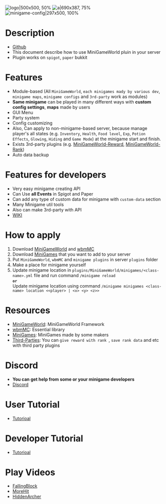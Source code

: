 ![logo|500x500, 50%](upload://pwKxQJCHeZrnSmAuzzSwjAn9xEr.png)
![a|690x387, 75%](upload://5by2HvY9OnbZMeIVF6iHa9h9asN.png)
![minigame-config|297x500, 100%](upload://j5e7TADUWo2PqrnxJfg92RRi5sn.png)



# Description
- [Github](https://github.com/MiniGameWorlds/MiniGameWorld)
- This document describe how to use MiniGameWorld pluin in your server
- Plugin works on `spigot`, `paper` bukkit



# Features
- Module-based (All `MiniGameWorld`, `each minigames mady by various dev`, `minigame maps`, `minigame configs` and `3rd-party` work as modules)
- **Same minigame** can be played in many different ways with **custom config settings**, **maps** made by users
- GUI Menu
- Party system
- Config customizing
- Also, Can apply to non-minigame-based server, because manage player's all states (e.g. `Inventory`, `Health`, `Food level`, `Exp`, `Potion Effects`, `Glowing`, `Hiding` and `Game Mode`) at the minigame start and finish.
- Exists 3rd-party plugins (e.g. [MiniGameWorld-Reward], [MiniGameWorld-Rank])
- Auto data backup

# Features for developers
- Very easy minigame creating API
- Can Use **all Events** in Spigot and Paper
- Can add any type of custom data for minigame with `custom-data` section
- Many Minigame util tools
- Also can make 3rd-party with API
- [WIKI](https://github.com/MiniGameWorlds/MiniGameWorld/blob/main/resources/userWiki/Home.md)



# How to apply
1. Download [MiniGameWorld] and [wbmMC]
2. Download [MiniGames] that you want to add to your server
3. Put `MiniGameWorld`, `wbmMC` and `minigame plugins` in server `plugins` folder
4. Make a place for minigame yourself
5. Update minigame location in `plugins/MiniGameWorld/minigames/<class-name>.yml` file and run command `/minigame reload`  
**`or`**  
Update minigame location using command `/minigame minigames <class-name> location <<player> | <x> <y> <z>>`  



# Resources
- [MiniGameWorld]: MiniGameWorld Framework
- [wbmMC]: Essential library
- [MiniGames]: MiniGames made by some makers
- [Third-Parties]: You can `give reward with rank `, `save rank data` and etc with third party plugins



# Discord
- __**You can get help from some or your minigame developers**__
- [Discord](https://discord.com/invite/fJbxSy2EjA)




# User Tutorial
- [Tutorioal](https://www.youtube.com/watch?v=sE0vaj0xM8Q)

# Developer Tutorial
- [Tutorioal](https://www.youtube.com/watch?v=ibilvmzcdzs&list=PLOyhTkb3nnYbBtEdS38nkIpyU8RM-pEZd&index=1)



# Play Videos
- [FallingBlock](https://www.youtube.com/watch?v=f6_GAp6FOVs)
- [MoreHit](https://www.youtube.com/watch?v=LhD347CTv2o)
- [HiddenArcher](https://www.youtube.com/watch?v=qgSD38AAc6A)



[MiniGameWorld]: https://github.com/MiniGameWorlds/MiniGameWorld/releases
[wbmMC]: https://github.com/worldbiomusic/wbmMC/releases
[MiniGames]: https://github.com/MiniGameWorlds/AllMiniGames
[Third-Parties]: https://github.com/MiniGameWorlds
[MiniGameWorld-Reward]: https://github.com/MiniGameWorlds/MiniGameWorld-Reward
[MiniGameWorld-Rank]: https://github.com/MiniGameWorlds/MiniGameWorld-Rank